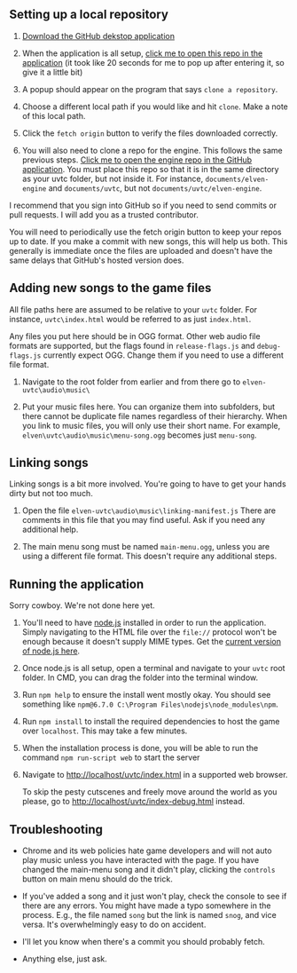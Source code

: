 ## Setting up a local repository

1. [Download the GitHub dekstop application](https://central.github.com/deployments/desktop/desktop/latest/win32)

2. When the application is all setup, [click me to open this repo in the application](x-github-client://openRepo/https://github.com/mistopportunity/uvtc) (it took like 20 seconds for me to pop up after entering it, so give it a little bit)

3. A popup should appear on the program that says `clone a repository`.

4. Choose a different local path if you would like and hit `clone`. Make a note of this local path.

5. Click the `fetch origin` button to verify the files downloaded correctly.

6. You will also need to clone a repo for the engine. This follows the same previous steps. [Click me to open the engine repo in the GitHub application](x-github-client://openRepo/https://github.com/mistopportunity/elven-engine). You must place this repo so that it is in the same directory as your uvtc folder, but not inside it. For instance, `documents/elven-engine` and `documents/uvtc`, but not `documents/uvtc/elven-engine`.

I recommend that you sign into GitHub so if you need to send commits or pull requests. I will add you as a trusted contributor.

You will need to periodically use the fetch origin button to keep your repos up to date. If you make a commit with new songs, this will help us both. This generally is immediate once the files are uploaded and doesn't have the same delays that GitHub's hosted version does.


## Adding new songs to the game files

All file paths here are assumed to be relative to your `uvtc` folder. For instance, `uvtc\index.html` would be referred to as just `index.html`.

Any files you put here should be in OGG format. Other web audio file formats are supported, but the flags found in `release-flags.js` and `debug-flags.js` currently expect OGG. Change them if you need to use a different file format.

1. Navigate to the root folder from earlier and from there go to `elven-uvtc\audio\music\`

2. Put your music files here. You can organize them into subfolders, but there cannot be duplicate file names regardless of their hierarchy. When you link to music files, you will only use their short name. For example, `elven\uvtc\audio\music\menu-song.ogg` becomes just `menu-song`.



## Linking songs

Linking songs is a bit more involved. You're going to have to get your hands dirty but not too much.

1. Open the file `elven-uvtc\audio\music\linking-manifest.js` There are comments in this file that you may find useful. Ask if you need any additional help.

2. The main menu song must be named `main-menu.ogg`, unless you are using a different file format. This doesn't require any additional steps.

## Running the application

Sorry cowboy. We're not done here yet.

1. You'll need to have [node.js](https://nodejs.org/en/) installed in order to run the application. Simply navigating to the HTML file over the `file://` protocol won't be enough because it doesn't supply MIME types. Get the [current version of node.js here](https://nodejs.org/dist/v12.3.1/node-v12.3.1-x64.msi).

2. Once node.js is all setup, open a terminal and navigate to your `uvtc` root folder. In CMD, you can drag the folder into the terminal window.

3. Run `npm help` to ensure the install went mostly okay. You should see something like `npm@6.7.0 C:\Program Files\nodejs\node_modules\npm`.

4. Run `npm install` to install the required dependencies to host the game over `localhost`. This may take a few minutes.

5. When the installation process is done, you will be able to run the command `npm run-script web` to start the server

6. Navigate to [http://localhost/uvtc/index.html](http://localhost/uvtc/index.html) in a supported web browser.

    To skip the pesty cutscenes and freely move around the world as you please, go to [http://localhost/uvtc/index-debug.html](http://localhost/uvtc/index-debug.html) instead.


## Troubleshooting

- Chrome and its web policies hate game developers and will not auto play music unless you have interacted with the page. If you have changed the main-menu song and it didn't play, clicking the `controls` button on main menu should do the trick.

- If you've added a song and it just won't play, check the console to see if there are any errors. You might have made a typo somewhere in the process. E.g., the file named `song` but the link is named `snog`, and vice versa. It's overwhelmingly easy to do on accident.

- I'll let you know when there's a commit you should probably fetch.

- Anything else, just ask.
